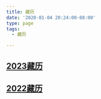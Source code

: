 ```yaml
---
title: 藏历
date: '2020-01-04 20:24:00-08:00'
type: page
tags:
  - 藏历

---
```


## [2023藏历](https://huidengchanxiu.net/hdv/d/2023-cal.pdf)
## [2022藏历](https://huidengchanxiu.net/hdv/d/2022-cal.pdf)


